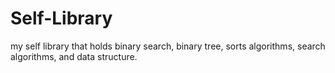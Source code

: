 # Self-Library
my self library that holds binary search, binary tree, sorts algorithms, search algorithms, and data structure.
